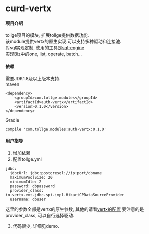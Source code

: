 # curd-vertx

#### 项目介绍
tollge项目的模块, 扩展tollge提供数据功能.   
该module提供vertx的原生实现.可以支持多种驱动和连接池.   
对sql实现定制, 使用的工具是[sql-engine](https://github.com/lioutall/sql-engine)   
实现Biz中的one, list, operate, batch...

#### 依赖

需要JDK1.8及以上版本支持.   
maven
```
<dependency>
    <groupId>com.tollge.modules</groupId>
    <artifactId>auth-vertx</artifactId>
    <version>0.1.0</version>
</dependency>
```
Gradle
```
compile 'com.tollge.modules:auth-vertx:0.1.0'
```

#### 用户指导

1. 增加依赖
2. 配置tollge.yml
```
jdbc:
  jdbcUrl: jdbc:postgresql://ip:port/dbname
  maximumPoolSize: 20
  minimumIdle: 2
  password: dbpassword
  provider_class: io.vertx.ext.jdbc.spi.impl.HikariCPDataSourceProvider
  username: dbuser
```
这里的参数全部是vertx的原生参数, 其他的请看[vertx的配置](https://vertx.io/docs/vertx-jdbc-client/java/#_configuration)
要注意的是provider_class, 可以自行选择驱动.


3. 代码很少, 详细见demo.


